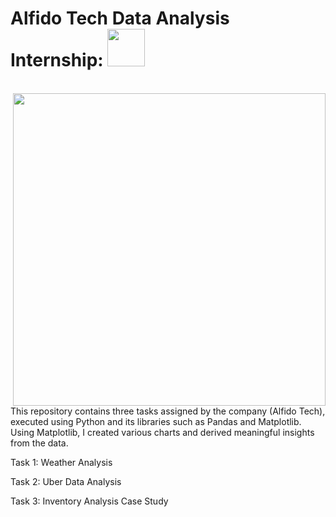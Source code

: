 # Alfido Tech Data Analysis Internship: <img src="https://github.com/yasmeenustad/Intern_Career/assets/112754746/4c4c8344-ce22-453b-baba-8384cfb4b909"  width="60" height="60">

<br>
  <img src="https://github.com/yasmeenustad/Intern_Career/assets/112754746/f894df7d-45f5-43ca-951d-23aa7702640e" width="500" align="right">
<br>

This repository contains three tasks assigned by the company (Alfido Tech), executed using Python and its libraries such as Pandas and Matplotlib. Using Matplotlib, I created various charts and derived meaningful insights from the data.

Task 1: Weather Analysis

Task 2: Uber Data Analysis

Task 3: Inventory Analysis Case Study


